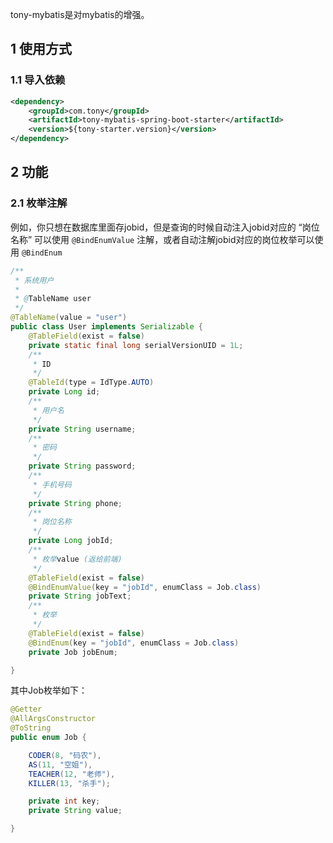 tony-mybatis是对mybatis的增强。

## 1 使用方式

### 1.1 导入依赖

```XML
<dependency>
    <groupId>com.tony</groupId>
    <artifactId>tony-mybatis-spring-boot-starter</artifactId>
    <version>${tony-starter.version}</version>
</dependency>
```

## 2 功能

### 2.1 枚举注解

例如，你只想在数据库里面存jobid，但是查询的时候自动注入jobid对应的 “岗位名称” 可以使用 `@BindEnumValue` 注解，或者自动注解jobid对应的岗位枚举可以使用 `@BindEnum`

```Java
/**
 * 系统用户
 *
 * @TableName user
 */
@TableName(value = "user")
public class User implements Serializable {
    @TableField(exist = false)
    private static final long serialVersionUID = 1L;
    /**
     * ID
     */
    @TableId(type = IdType.AUTO)
    private Long id;
    /**
     * 用户名
     */
    private String username;
    /**
     * 密码
     */
    private String password;
    /**
     * 手机号码
     */
    private String phone;
    /**
     * 岗位名称
     */
    private Long jobId;
    /**
     * 枚举value (返给前端)
     */
    @TableField(exist = false)
    @BindEnumValue(key = "jobId", enumClass = Job.class)
    private String jobText;
    /**
     * 枚举
     */
    @TableField(exist = false)
    @BindEnum(key = "jobId", enumClass = Job.class)
    private Job jobEnum;

}
```

其中Job枚举如下：

```java
@Getter
@AllArgsConstructor
@ToString
public enum Job {

    CODER(8, "码农"),
    AS(11, "空姐"),
    TEACHER(12, "老师"),
    KILLER(13, "杀手");

    private int key;
    private String value;

}
```

